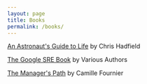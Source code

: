 ```yaml
---
layout: page
title: Books
permalink: /books/
---
```


[An Astronaut's Guide to Life](/2017/07/04/chris-hadfield-an-astronauts-guide-to-life.html) by Chris Hadfield

[The Google SRE Book](/2017/08/27/srebook.html) by Various Authors

[The Manager's Path](/2017/08/27/the-managers-path.html) by Camille Fournier
